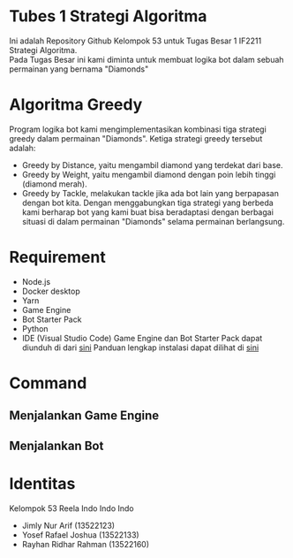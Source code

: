 # Tubes 1 Strategi Algoritma  
Ini adalah Repository Github Kelompok 53 untuk Tugas Besar 1 IF2211 Strategi Algoritma.  
Pada Tugas Besar ini kami diminta untuk membuat logika bot dalam sebuah permainan yang bernama "Diamonds"  


# Algoritma Greedy  
Program logika bot kami mengimplementasikan kombinasi tiga strategi greedy dalam permainan "Diamonds". Ketiga strategi greedy tersebut adalah:  
- Greedy by Distance, yaitu mengambil diamond yang terdekat dari base.
- Greedy by Weight, yaitu mengambil diamond dengan poin lebih tinggi (diamond merah).
- Greedy by Tackle, melakukan tackle jika ada bot lain yang berpapasan dengan bot kita.
Dengan menggabungkan tiga strategi yang berbeda kami berharap bot yang kami buat bisa beradaptasi dengan berbagai situasi di dalam permainan "Diamonds" selama permainan berlangsung.
 
# Requirement
- Node.js
- Docker desktop
- Yarn
- Game Engine
- Bot Starter Pack
- Python
- IDE (Visual Studio Code)
Game Engine dan Bot Starter Pack dapat diunduh di dari [sini](https://github.com/haziqam/tubes1-IF2211-game-engine/releases/tag/v1.1.0)
Panduan lengkap instalasi dapat dilihat di [sini](https://docs.google.com/document/d/1L92Axb89yIkom0b24D350Z1QAr8rujvHof7-kXRAp7c/edit)

# Command
## Menjalankan Game Engine

## Menjalankan Bot

# Identitas
Kelompok 53 Reela Indo Indo Indo
- Jimly Nur Arif (13522123)  
- Yosef Rafael Joshua (13522133)  
- Rayhan Ridhar Rahman (13522160)
